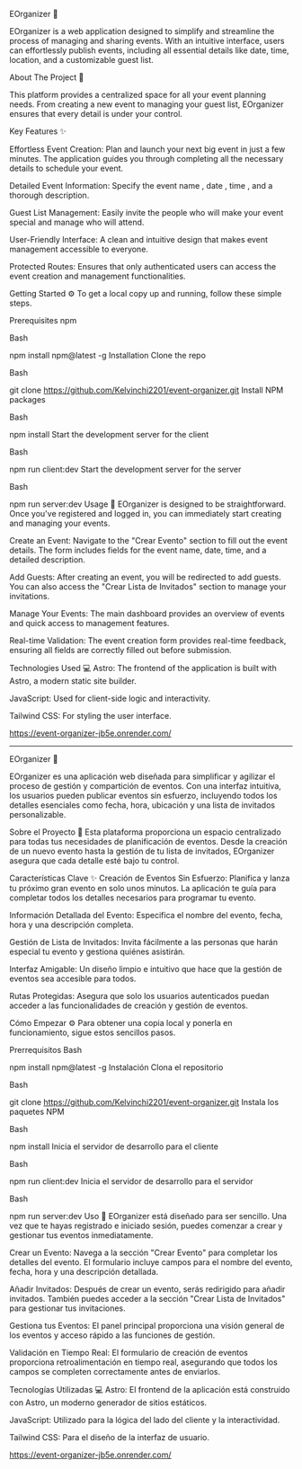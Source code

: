 EOrganizer 📅

EOrganizer is a web application designed to simplify and streamline the process of managing and sharing events. With an intuitive interface, users can effortlessly publish events, including all essential details like date, time, location, and a customizable guest list.

About The Project 🚀

This platform provides a centralized space for all your event planning needs. From creating a new event to managing your guest list, EOrganizer ensures that every detail is under your control.

Key Features ✨

Effortless Event Creation: Plan and launch your next big event in just a few minutes. The application guides you through completing all the necessary details to schedule your event.




Detailed Event Information: Specify the event name , date , time , and a thorough description.





Guest List Management: Easily invite the people who will make your event special and manage who will attend.

User-Friendly Interface: A clean and intuitive design that makes event management accessible to everyone.

Protected Routes: Ensures that only authenticated users can access the event creation and management functionalities.

Getting Started ⚙️
To get a local copy up and running, follow these simple steps.

Prerequisites
npm

Bash

npm install npm@latest -g
Installation
Clone the repo

Bash

git clone https://github.com/Kelvinchi2201/event-organizer.git
Install NPM packages

Bash

npm install
Start the development server for the client

Bash

npm run client:dev
Start the development server for the server

Bash

npm run server:dev
Usage 📖
EOrganizer is designed to be straightforward. Once you've registered and logged in, you can immediately start creating and managing your events.


Create an Event: Navigate to the "Crear Evento" section  to fill out the event details. The form includes fields for the event name, date, time, and a detailed description.



Add Guests: After creating an event, you will be redirected to add guests. You can also access the "Crear Lista de Invitados"  section to manage your invitations.



Manage Your Events: The main dashboard provides an overview of events and quick access to management features.


Real-time Validation: The event creation form provides real-time feedback, ensuring all fields are correctly filled out before submission.

Technologies Used 💻
Astro: The frontend of the application is built with Astro, a modern static site builder.

JavaScript: Used for client-side logic and interactivity.

Tailwind CSS: For styling the user interface.

https://event-organizer-jb5e.onrender.com/

----------------------------------------------------------------------------------------------------------------------------------------------------------------
EOrganizer 📅

EOrganizer es una aplicación web diseñada para simplificar y agilizar el proceso de gestión y compartición de eventos. Con una interfaz intuitiva, los usuarios pueden publicar eventos sin esfuerzo, incluyendo todos los detalles esenciales como fecha, hora, ubicación y una lista de invitados personalizable.

Sobre el Proyecto 🚀
Esta plataforma proporciona un espacio centralizado para todas tus necesidades de planificación de eventos. Desde la creación de un nuevo evento hasta la gestión de tu lista de invitados, EOrganizer asegura que cada detalle esté bajo tu control.

Características Clave ✨
Creación de Eventos Sin Esfuerzo: Planifica y lanza tu próximo gran evento en solo unos minutos. La aplicación te guía para completar todos los detalles necesarios para programar tu evento.

Información Detallada del Evento: Especifica el nombre del evento, fecha, hora y una descripción completa.

Gestión de Lista de Invitados: Invita fácilmente a las personas que harán especial tu evento y gestiona quiénes asistirán.

Interfaz Amigable: Un diseño limpio e intuitivo que hace que la gestión de eventos sea accesible para todos.

Rutas Protegidas: Asegura que solo los usuarios autenticados puedan acceder a las funcionalidades de creación y gestión de eventos.

Cómo Empezar ⚙️
Para obtener una copia local y ponerla en funcionamiento, sigue estos sencillos pasos.

Prerrequisitos
Bash

npm install npm@latest -g
Instalación
Clona el repositorio

Bash

git clone https://github.com/Kelvinchi2201/event-organizer.git
Instala los paquetes NPM

Bash

npm install
Inicia el servidor de desarrollo para el cliente

Bash

npm run client:dev
Inicia el servidor de desarrollo para el servidor

Bash

npm run server:dev
Uso 📖
EOrganizer está diseñado para ser sencillo. Una vez que te hayas registrado e iniciado sesión, puedes comenzar a crear y gestionar tus eventos inmediatamente.

Crear un Evento: Navega a la sección "Crear Evento" para completar los detalles del evento. El formulario incluye campos para el nombre del evento, fecha, hora y una descripción detallada.

Añadir Invitados: Después de crear un evento, serás redirigido para añadir invitados. También puedes acceder a la sección "Crear Lista de Invitados" para gestionar tus invitaciones.

Gestiona tus Eventos: El panel principal proporciona una visión general de los eventos y acceso rápido a las funciones de gestión.

Validación en Tiempo Real: El formulario de creación de eventos proporciona retroalimentación en tiempo real, asegurando que todos los campos se completen correctamente antes de enviarlos.

Tecnologías Utilizadas 💻
Astro: El frontend de la aplicación está construido con Astro, un moderno generador de sitios estáticos.

JavaScript: Utilizado para la lógica del lado del cliente y la interactividad.

Tailwind CSS: Para el diseño de la interfaz de usuario.

https://event-organizer-jb5e.onrender.com/
